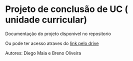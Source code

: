 # Projeto de conclusão de UC ( unidade curricular)

Documentação do projeto disponivel no repositorio

Ou pode ter acesso atraves do [link pelo drive](https://drive.google.com/file/d/1Wbvo_WF9koTM6HAJM0WR8rSPK2xg1qWA/view?usp=drive_link)

Autores: Diego Maia e Breno Oliveira
